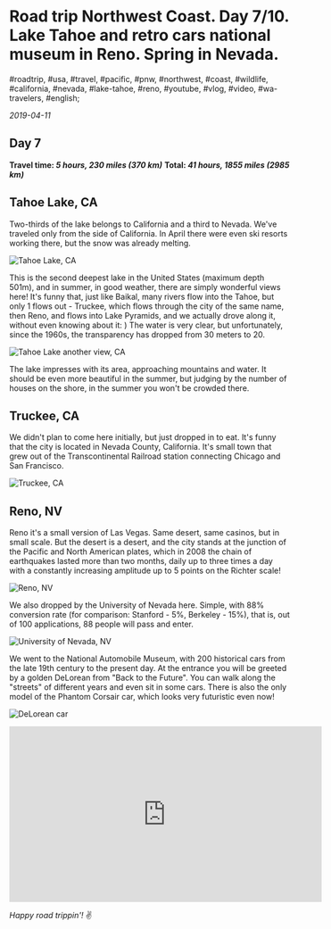 # Road trip Northwest Coast. Day 7/10. Lake Tahoe and retro cars national museum in Reno. Spring in Nevada.

#roadtrip, #usa, #travel, #pacific, #pnw, #northwest, #coast, #wildlife, #california, #nevada, #lake-tahoe, #reno, #youtube, #vlog, #video, #wa-travelers, #english;

_2019-04-11_

## Day 7

**Travel time: _5 hours, 230 miles (370 km)_**
**Total: _41 hours, 1855 miles (2985 km)_**

## Tahoe Lake, CA

Two-thirds of the lake belongs to California and a third to Nevada. We've traveled only from the side of California. In April there were even ski resorts working there, but the snow was already melting.

![Tahoe Lake, CA](/images/road-trip-northwest-coast-day-7-10-lake-tahoe-and-retro-cars-national-museum-in-reno-spring-in-nevada/tahoe_lake.jpg)

This is the second deepest lake in the United States (maximum depth 501m), and in summer, in good weather, there are simply wonderful views here! It's funny that, just like Baikal, many rivers flow into the Tahoe, but only 1 flows out - Truckee, which flows through the city of the same name, then Reno, and flows into Lake Pyramids, and we actually drove along it, without even knowing about it: ) The water is very clear, but unfortunately, since the 1960s, the transparency has dropped from 30 meters to 20.

![Tahoe Lake another view, CA](/images/road-trip-northwest-coast-day-7-10-lake-tahoe-and-retro-cars-national-museum-in-reno-spring-in-nevada/tahoe_lake_2.jpg)

The lake impresses with its area, approaching mountains and water. It should be even more beautiful in the summer, but judging by the number of houses on the shore, in the summer you won't be crowded there.

## Truckee, CA
We didn't plan to come here initially, but just dropped in to eat. It's funny that the city is located in Nevada County, California. It's small town that grew out of the Transcontinental Railroad station connecting Chicago and San Francisco.

![Truckee, CA](/images/road-trip-northwest-coast-day-7-10-lake-tahoe-and-retro-cars-national-museum-in-reno-spring-in-nevada/truckee.jpg)

## Reno, NV
Reno it's a small version of Las Vegas. Same desert, same casinos, but in small scale. But the desert is a desert, and the city stands at the junction of the Pacific and North American plates, which in 2008 the chain of earthquakes lasted more than two months, daily up to three times a day with a constantly increasing amplitude up to 5 points on the Richter scale!

![Reno, NV](/images/road-trip-northwest-coast-day-7-10-lake-tahoe-and-retro-cars-national-museum-in-reno-spring-in-nevada/reno.jpg)

We also dropped by the University of Nevada here. Simple, with 88% conversion rate (for comparison: Stanford - 5%, Berkeley - 15%), that is, out of 100 applications, 88 people will pass and enter.

![University of Nevada, NV](/images/road-trip-northwest-coast-day-7-10-lake-tahoe-and-retro-cars-national-museum-in-reno-spring-in-nevada/nevada_university.jpg)

We went to the National Automobile Museum, with 200 historical cars from the late 19th century to the present day. At the entrance you will be greeted by a golden DeLorean from "Back to the Future". You can walk along the "streets" of different years and even sit in some cars. There is also the only model of the Phantom Corsair car, which looks very futuristic even now!

![DeLorean car](/images/road-trip-northwest-coast-day-7-10-lake-tahoe-and-retro-cars-national-museum-in-reno-spring-in-nevada/delorean.jpg)

<div class="responsive-iframe">
<iframe width="560" height="315" src="https://www.youtube.com/embed/mq0kMMpn-Yc" frameborder="0" allow="accelerometer; autoplay; encrypted-media; gyroscope; picture-in-picture" allowfullscreen></iframe>
</div>

_Happy road trippin'!_ :v:
